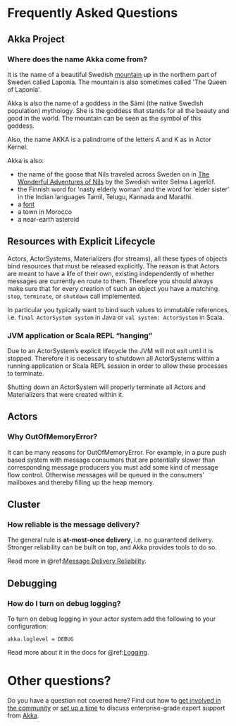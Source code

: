 # Frequently Asked Questions

## Akka Project

### Where does the name Akka come from?

It is the name of a beautiful Swedish [mountain](https://en.wikipedia.org/wiki/%C3%81hkk%C3%A1)
up in the northern part of Sweden called Laponia. The mountain is also sometimes
called 'The Queen of Laponia'.

Akka is also the name of a goddess in the Sámi (the native Swedish population)
mythology. She is the goddess that stands for all the beauty and good in the
world. The mountain can be seen as the symbol of this goddess.

Also, the name AKKA is a palindrome of the letters A and K as in Actor Kernel.

Akka is also:

 * the name of the goose that Nils traveled across Sweden on in [The Wonderful Adventures of Nils](https://en.wikipedia.org/wiki/The_Wonderful_Adventures_of_Nils) by the Swedish writer Selma Lagerlöf.
 * the Finnish word for 'nasty elderly woman' and the word for 'elder sister' in the Indian languages Tamil, Telugu, Kannada and Marathi.
 * a [font](https://www.dafont.com/akka.font)
 * a town in Morocco
 * a near-earth asteroid

## Resources with Explicit Lifecycle

Actors, ActorSystems, Materializers (for streams), all these types of objects bind
resources that must be released explicitly. The reason is that Actors are meant to have
a life of their own, existing independently of whether messages are currently en route
to them. Therefore you should always make sure that for every creation of such an object
you have a matching `stop`, `terminate`, or `shutdown` call implemented.

In particular you typically want to bind such values to immutable references, i.e.
`final ActorSystem system` in Java or `val system: ActorSystem` in Scala.

### JVM application or Scala REPL “hanging”

Due to an ActorSystem’s explicit lifecycle the JVM will not exit until it is stopped.
Therefore it is necessary to shutdown all ActorSystems within a running application or
Scala REPL session in order to allow these processes to terminate.

Shutting down an ActorSystem will properly terminate all Actors and Materializers
that were created within it.

## Actors

### Why OutOfMemoryError?

It can be many reasons for OutOfMemoryError. For example, in a pure push based system with
message consumers that are potentially slower than corresponding message producers you must
add some kind of message flow control. Otherwise messages will be queued in the consumers'
mailboxes and thereby filling up the heap memory.

## Cluster

### How reliable is the message delivery?

The general rule is **at-most-once delivery**, i.e. no guaranteed delivery.
Stronger reliability can be built on top, and Akka provides tools to do so.

Read more in @ref:[Message Delivery Reliability](../general/message-delivery-reliability.md).

## Debugging

### How do I turn on debug logging?

To turn on debug logging in your actor system add the following to your configuration:

```
akka.loglevel = DEBUG
```

Read more about it in the docs for @ref:[Logging](../typed/logging.md).

# Other questions?

Do you have a question not covered here? Find out how to
[get involved in the community](https://discuss.akka.io) or
[set up a time](https://akka.io/contact-us) to discuss enterprise-grade
expert support from [Akka](akka.io/).
